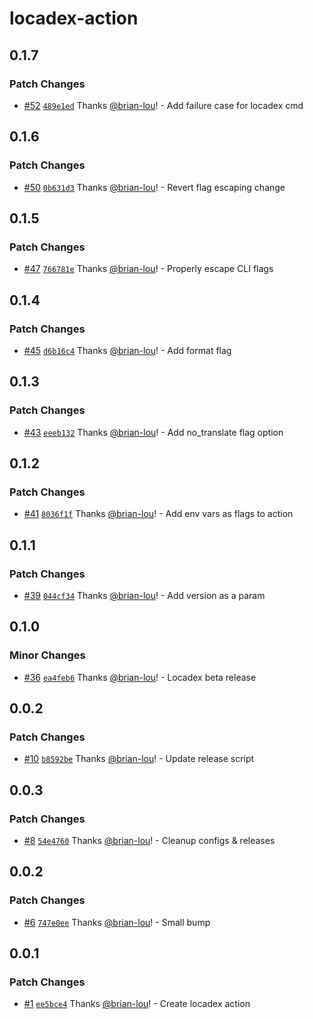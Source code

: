 # locadex-action

## 0.1.7

### Patch Changes

- [#52](https://github.com/generaltranslation/locadex/pull/52) [`489e1ed`](https://github.com/generaltranslation/locadex/commit/489e1ed60dbe7e5cbc728680216d4af3a4f086e3) Thanks [@brian-lou](https://github.com/brian-lou)! - Add failure case for locadex cmd

## 0.1.6

### Patch Changes

- [#50](https://github.com/generaltranslation/locadex/pull/50) [`0b631d3`](https://github.com/generaltranslation/locadex/commit/0b631d343dc225818de29a135a94a18987a5b361) Thanks [@brian-lou](https://github.com/brian-lou)! - Revert flag escaping change

## 0.1.5

### Patch Changes

- [#47](https://github.com/generaltranslation/locadex/pull/47) [`766781e`](https://github.com/generaltranslation/locadex/commit/766781e1d88b9a38cd59d6c6cab64689846a45fe) Thanks [@brian-lou](https://github.com/brian-lou)! - Properly escape CLI flags

## 0.1.4

### Patch Changes

- [#45](https://github.com/generaltranslation/locadex/pull/45) [`d6b16c4`](https://github.com/generaltranslation/locadex/commit/d6b16c41948636ab27c30926bed4797dd4c40d2b) Thanks [@brian-lou](https://github.com/brian-lou)! - Add format flag

## 0.1.3

### Patch Changes

- [#43](https://github.com/generaltranslation/locadex/pull/43) [`eeeb132`](https://github.com/generaltranslation/locadex/commit/eeeb13272dab559102329cb9f5599f9c4cbfaae0) Thanks [@brian-lou](https://github.com/brian-lou)! - Add no_translate flag option

## 0.1.2

### Patch Changes

- [#41](https://github.com/generaltranslation/locadex/pull/41) [`8036f1f`](https://github.com/generaltranslation/locadex/commit/8036f1ff2ce4c9585d7403ba938c46db0b85d6e2) Thanks [@brian-lou](https://github.com/brian-lou)! - Add env vars as flags to action

## 0.1.1

### Patch Changes

- [#39](https://github.com/generaltranslation/locadex/pull/39) [`044cf34`](https://github.com/generaltranslation/locadex/commit/044cf34d95996173143c75e9353a575ed9f7a394) Thanks [@brian-lou](https://github.com/brian-lou)! - Add version as a param

## 0.1.0

### Minor Changes

- [#36](https://github.com/generaltranslation/locadex/pull/36) [`ea4feb6`](https://github.com/generaltranslation/locadex/commit/ea4feb69992a48ea7500ff7ab65981a5f00b47a2) Thanks [@brian-lou](https://github.com/brian-lou)! - Locadex beta release

## 0.0.2

### Patch Changes

- [#10](https://github.com/generaltranslation/locadex/pull/10) [`b8592be`](https://github.com/generaltranslation/locadex/commit/b8592bea5c142b200273c73b63800fad15e349cc) Thanks [@brian-lou](https://github.com/brian-lou)! - Update release script

## 0.0.3

### Patch Changes

- [#8](https://github.com/generaltranslation/locadex/pull/8) [`54e4760`](https://github.com/generaltranslation/locadex/commit/54e47600ac7b156c2c4d74668fefaaf40ae056b6) Thanks [@brian-lou](https://github.com/brian-lou)! - Cleanup configs & releases

## 0.0.2

### Patch Changes

- [#6](https://github.com/generaltranslation/locadex/pull/6) [`747e0ee`](https://github.com/generaltranslation/locadex/commit/747e0ee80fed9941fd19ef8ca0b04fe14b02f264) Thanks [@brian-lou](https://github.com/brian-lou)! - Small bump

## 0.0.1

### Patch Changes

- [#1](https://github.com/generaltranslation/locadex/pull/1) [`ee5bce4`](https://github.com/generaltranslation/locadex/commit/ee5bce4b6c4b87cd6c245b06681ff98c9ef6798b) Thanks [@brian-lou](https://github.com/brian-lou)! - Create locadex action
